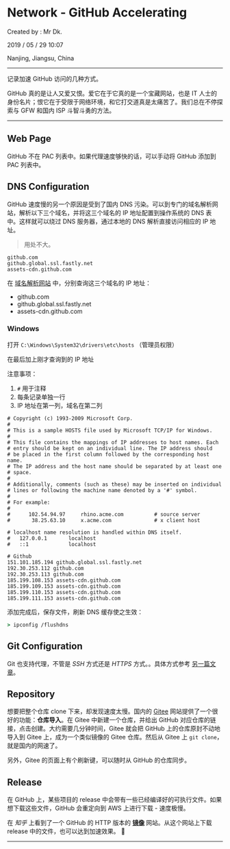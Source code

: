 # Network - GitHub Accelerating

Created by : Mr Dk.

2019 / 05 / 29 10:07

Nanjing, Jiangsu, China

---

记录加速 GitHub 访问的几种方式。

GitHub 真的是让人又爱又恨。爱它在于它真的是一个宝藏网站，也是 IT 人士的身份名片；恨它在于受限于网络环境，和它打交道真是太痛苦了。我们总在不停探索与 GFW 和国内 ISP 斗智斗勇的方法。

---

## Web Page

GitHub 不在 PAC 列表中。如果代理速度够快的话，可以手动将 GitHub 添加到 PAC 列表中。

## DNS Configuration

GitHub 速度慢的另一个原因是受到了国内 DNS 污染。可以到专门的域名解析网站，解析以下三个域名，并将这三个域名的 IP 地址配置到操作系统的 DNS 表中。这样就可以绕过 DNS 服务器，通过本地的 DNS 解析直接访问相应的 IP 地址。

> 用处不大。

```
github.com
github.global.ssl.fastly.net
assets-cdn.github.com
```

在 [域名解析网站](https://www.ipaddress.com/) 中，分别查询这三个域名的 IP 地址：

* github.com
* github.global.ssl.fastly.net
* assets-cdn.github.com

### Windows

打开 `C:\Windows\System32\drivers\etc\hosts` （管理员权限）

在最后加上刚才查询到的 IP 地址

注意事项：

1. `#` 用于注释
2. 每条记录单独一行
3. IP 地址在第一列，域名在第二列

```
# Copyright (c) 1993-2009 Microsoft Corp.
#
# This is a sample HOSTS file used by Microsoft TCP/IP for Windows.
#
# This file contains the mappings of IP addresses to host names. Each
# entry should be kept on an individual line. The IP address should
# be placed in the first column followed by the corresponding host name.
# The IP address and the host name should be separated by at least one
# space.
#
# Additionally, comments (such as these) may be inserted on individual
# lines or following the machine name denoted by a '#' symbol.
#
# For example:
#
#      102.54.94.97     rhino.acme.com          # source server
#       38.25.63.10     x.acme.com              # x client host

# localhost name resolution is handled within DNS itself.
#	127.0.0.1       localhost
#	::1             localhost

# Github
151.101.185.194 github.global.ssl.fastly.net
192.30.253.112 github.com
192.30.253.113 github.com
185.199.108.153 assets-cdn.github.com
185.199.109.153 assets-cdn.github.com
185.199.110.153 assets-cdn.github.com
185.199.111.153 assets-cdn.github.com
```

添加完成后，保存文件，刷新 DNS 缓存使之生效：

```cmd
> ipconfig /flushdns
```

## Git Configuration

Git 也支持代理，不管是 *SSH* 方式还是 *HTTPS* 方式。。具体方式参考 [另一篇文章](https://mrdrivingduck.github.io/blog/#/markdown?repo=notes&path=Git%2FGit%20Proxy.md)。

## Repository

想要把整个仓库 clone 下来，却发现速度太慢。国内的 [Gitee](https://gitee.com/) 网站提供了一个很好的功能：**仓库导入**。在 Gitee 中新建一个仓库，并给出 GitHub 对应仓库的链接，点击创建。大约需要几分钟时间，Gitee 就会把 GitHub 上的仓库原封不动地导入到 Gitee 上，成为一个类似镜像的 Gitee 仓库。然后从 Gitee 上 `git clone`，就是国内的网速了。

另外，Gitee 的页面上有个刷新键，可以随时从 GitHub 的仓库同步。

## Release

在 GitHub 上，某些项目的 release 中会带有一些已经编译好的可执行文件。如果想下载这些文件，GitHub 会重定向到 AWS 上进行下载 - 速度极慢。

在 *知乎* 上看到了一个 GitHub 的 HTTP 版本的 [**镜像**](https://github.com.cnpmjs.org/) 网站。从这个网站上下载 release 中的文件，也可以达到加速效果。 🤞

---

